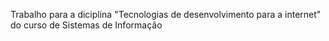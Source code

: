 Trabalho para a diciplina "Tecnologias de desenvolvimento para a internet" do curso de Sistemas de Informação
